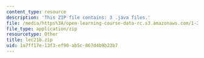 ```yaml
---
content_type: resource
description: 'This ZIP file contains: 3 .java files.'
file: /media/https%3A/open-learning-course-data-rc.s3.amazonaws.com/1-204-computer-algorithms-in-systems-engineering-spring-2010/1a7ff17e13f3ef90ab5c867d4b9b23b7_lec21b.zip
file_type: application/zip
resourcetype: Other
title: lec21b.zip
uid: 1a7ff17e-13f3-ef90-ab5c-867d4b9b23b7
---
```

